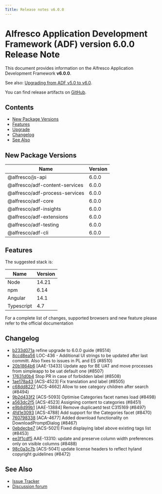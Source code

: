 ```yaml
---
Title: Release notes v6.0.0
---
```


# Alfresco Application Development Framework (ADF) version 6.0.0 Release Note

This document provides information on the Alfresco Application Development Framework **v6.0.0**.

See also: [Upgrading from ADF v5.0 to v6.0](../upgrade-guide/upgrade50-60.md).

You can find release artifacts on [GitHub](https://github.com/Alfresco/alfresco-ng2-components/releases/tag/6.0.0).

## Contents

- [New Package Versions](#new-package-versions)
- [Features](#features)
- [Upgrade](#upgrade)
- [Changelog](#changelog)
- [See Also](#see-also)

## New Package Versions

| Name | Version   |
| --- |-----------|
| @alfresco/js-api | 6.0.0     |
| @alfresco/adf-content-services | 6.0.0 |
| @alfresco/adf-process-services | 6.0.0 |
| @alfresco/adf-core | 6.0.0 |
| @alfresco/adf-insights | 6.0.0 |
| @alfresco/adf-extensions | 6.0.0 |
| @alfresco/adf-testing | 6.0.0 |
| @alfresco/adf-cli | 6.0.0 |

## Features

The suggested stack is:

| Name | Version | 
| --- | -- | 
| Node | 14.21 |
| npm | 6.14 |
| Angular | 14.1 |
| Typescript | 4.7 |

For a complete list of changes, supported browsers and new feature please refer to the official documentation

## Changelog

- [b233d071a](https://github.com/Alfresco/alfresco-ng2-components/commit/b233d071a) refine upgrade to 6.0.0 guide (#8514)
- [8ccd8ea56](https://github.com/Alfresco/alfresco-ng2-components/commit/8ccd8ea56) LOC-436 - Additional UI strings to be updated after last committ. Also fixes to issues in PL and ES (#8510)
- [20b1864b6](https://github.com/Alfresco/alfresco-ng2-components/commit/20b1864b6) [AAE-13433] Update app for BE UAT and move processes from simpleapp to be uat default one (#8507)
- [17631d0b4](https://github.com/Alfresco/alfresco-ng2-components/commit/17631d0b4) Stop PR in case of forbidden label (#8508)
- [1ae178a43](https://github.com/Alfresco/alfresco-ng2-components/commit/1ae178a43) [ACS-4523] Fix translation and label (#8505)
- [c68dd8227](https://github.com/Alfresco/alfresco-ng2-components/commit/c68dd8227) [ACS-4662] Allow to see category children after search (#8494)
- [9b2d433f2](https://github.com/Alfresco/alfresco-ng2-components/commit/9b2d433f2) [ACS-5093] Optimise Categories facet names load (#8498)
- [a563dc2f5](https://github.com/Alfresco/alfresco-ng2-components/commit/a563dc2f5) [ACS-4523] Assigning content to categories (#8451)
- [e9b8d99b1](https://github.com/Alfresco/alfresco-ng2-components/commit/e9b8d99b1) [AAE-13884] Remove duplicaetd test C315169 (#8497)
- [4fd1e3093](https://github.com/Alfresco/alfresco-ng2-components/commit/4fd1e3093) [ACS-4788] Add support for the Categories facet (#8470)
- [760798338](https://github.com/Alfresco/alfresco-ng2-components/commit/760798338) [ACA-4677] Added download functionality on DownloadPromptDialog (#8467)
- [0ebdecbe7](https://github.com/Alfresco/alfresco-ng2-components/commit/0ebdecbe7) [ACS-5021] Fixed displaying label above existing tags list (#8453)
- [ee3f1cdf5](https://github.com/Alfresco/alfresco-ng2-components/commit/ee3f1cdf5) AAE-13310: update and preserve column width preferences only on visible columns (#8488)
- [98c0a3c7b](https://github.com/Alfresco/alfresco-ng2-components/commit/98c0a3c7b) [ACS-5041] update license headers to reflect hyland copyright guidelines (#8472)

## See Also

- [Issue Tracker](https://github.com/Alfresco/alfresco-ng2-components/issues/new)
- [Discussion forum](http://gitter.im/Alfresco/alfresco-ng2-components)
